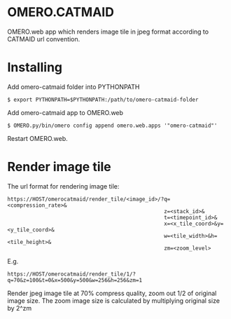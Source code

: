 # OMERO.CATMAID
OMERO.web app which renders image tile in jpeg format according to CATMAID url convention.

# Installing
Add omero-catmaid folder into PYTHONPATH
```
$ export PYTHONPATH=$PYTHONPATH:/path/to/omero-catmaid-folder
```
Add omero-catmaid app to OMERO.web
```
$ OMERO.py/bin/omero config append omero.web.apps '"omero-catmaid"'
```
Restart OMERO.web.

# Render image tile
The url format for rendering image tile:
```
https://HOST/omerocatmaid/render_tile/<image_id>/?q=<compression_rate>&
                                                  z=<stack_id>&
                                                  t=<timepoint_id>&
                                                  x=<x_tile_coord>&y=<y_tile_coord>&
                                                  w=<tile_width>&h=<tile_height>&
                                                  zm=<zoom_level>
```
E.g.
```
https://HOST/omerocatmaid/render_tile/1/?q=70&z=100&t=0&x=500&y=500&w=256&h=256&zm=1
```
Render jpeg image tile at 70% compress quality, zoom out 1/2 of original image size. 
The zoom image size is calculated by multiplying original size by 2^zm
